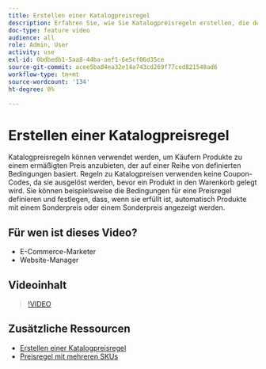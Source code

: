 ```yaml
---
title: Erstellen einer Katalogpreisregel
description: Erfahren Sie, wie Sie Katalogpreisregeln erstellen, die den Käufern Produkte zu einem ermäßigten Preis anbieten, der auf einer Reihe definierter Bedingungen basiert.
doc-type: feature video
audience: all
role: Admin, User
activity: use
exl-id: 0bdbedb1-5aa8-44ba-aef1-6e5cf06d35ce
source-git-commit: acee5ba84ea32e14a743cd269f77ced821548ad6
workflow-type: tm+mt
source-wordcount: '134'
ht-degree: 0%

---
```


# Erstellen einer Katalogpreisregel

Katalogpreisregeln können verwendet werden, um Käufern Produkte zu einem ermäßigten Preis anzubieten, der auf einer Reihe von definierten Bedingungen basiert. Regeln zu Katalogpreisen verwenden keine Coupon-Codes, da sie ausgelöst werden, bevor ein Produkt in den Warenkorb gelegt wird. Sie können beispielsweise die Bedingungen für eine Preisregel definieren und festlegen, dass, wenn sie erfüllt ist, automatisch Produkte mit einem Sonderpreis oder einem Sonderpreis angezeigt werden.

## Für wen ist dieses Video?

- E-Commerce-Marketer
- Website-Manager

## Videoinhalt

>[!VIDEO](https://video.tv.adobe.com/v/343834?quality=12&learn=on)

## Zusätzliche Ressourcen

- [Erstellen einer Katalogpreisregel](https://docs.magento.com/user-guide/marketing/price-rules-catalog-create.html)
- [Preisregel mit mehreren SKUs](https://docs.magento.com/user-guide/marketing/price-rule-multiple-sku.html)
